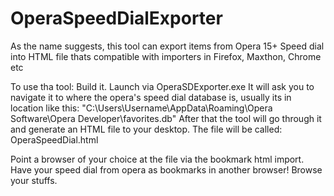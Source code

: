 OperaSpeedDialExporter
======================

As the name suggests, this tool can export items from Opera 15+ Speed dial into HTML file thats compatible with importers in Firefox, Maxthon, Chrome etc

To use tha tool:
Build it.
Launch via OperaSDExporter.exe
It will ask you to navigate it to where the opera's speed dial database is, usually its in location like this: "C:\Users\Username\AppData\Roaming\Opera Software\Opera Developer\favorites.db"
After that the tool will go through it and generate an HTML file to your desktop. 
The file will be called: OperaSpeedDial.html

Point a browser of your choice at the file via the bookmark html import. Have your speed dial from opera as bookmarks in another browser!
Browse your stuffs.
